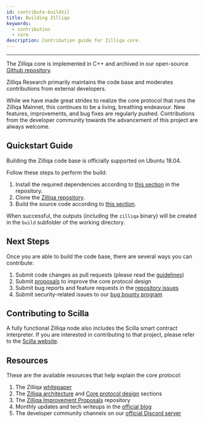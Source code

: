 ```yaml
---
id: contribute-buildzil
title: Building Zilliqa
keywords:
  - contribution
  - core
description: Contribution guide for Zilliqa core.
---
```


---

The Zilliqa core is implemented in C++ and archived in our open-source [Github repository](https://github.com/Zilliqa/Zilliqa/).

Zilliqa Research primarily maintains the code base and moderates contributions from external developers.

While we have made great strides to realize the core protocol that runs the Zilliqa Mainnet, this continues to be a living, breathing endeavour. New features, improvements, and bug fixes are regularly pushed. Contributions from the developer community towards the advancement of this project are always welcome.

## Quickstart Guide

Building the Zilliqa code base is officially supported on Ubuntu 18.04.

Follow these steps to perform the build:

1. Install the required dependencies according to [this section](https://github.com/Zilliqa/Zilliqa/#build-dependencies) in the repository.
1. Clone the [Zilliqa repository](https://github.com/Zilliqa/Zilliqa/).
1. Build the source code according to [this section](https://github.com/Zilliqa/Zilliqa/#build-from-source-code).

When successful, the outputs (including the `zilliqa` binary) will be created in the `build` subfolder of the working directory.

## Next Steps

Once you are able to build the code base, there are several ways you can contribute:

1. Submit code changes as pull requests (please read the [guidelines](contribute-guidelines.md))
1. Submit [proposals](contribute-standards.md) to improve the core protocol design
1. Submit bug reports and feature requests in the [repository issues](https://github.com/Zilliqa/Zilliqa/issues)
1. Submit security-related issues to our [bug bounty program](contribute-bug-bounty.md)

## Contributing to Scilla

A fully functional Zilliqa node also includes the Scilla smart contract interpreter. If you are interested in contributing to that project, please refer to the [Scilla website](https://scilla-lang.org/#getinvolvedsection).

## Resources

These are the available resources that help explain the core protocol:

1. The Zilliqa [whitepaper](https://docs.zilliqa.com/whitepaper.pdf)
1. The [Zilliqa architecture](../basics/basics-zil-nodes.mdx) and [Core protocol design](../contributors/core-node-operation.md) sections
1. The [Zilliqa Improvement Proposals](https://github.com/Zilliqa/ZIP/) repository
1. Monthly updates and tech writeups in the [official blog](https://blog.zilliqa.com/)
1. The developer community channels on our [official Discord server](https://discord.com/invite/XMRE9tt)
